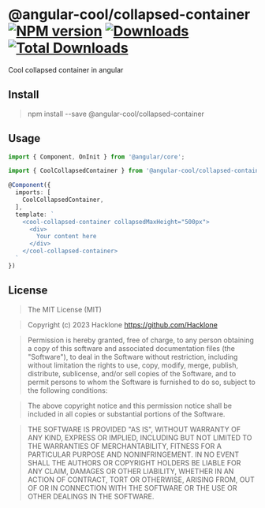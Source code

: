 [npm-url]: https://npmjs.org/package/@angular-cool/collapsed-container
[npm-image]: https://img.shields.io/npm/v/@angular-cool/collapsed-container.svg
[downloads-image]: https://img.shields.io/npm/dm/@angular-cool/collapsed-container.svg
[total-downloads-image]: https://img.shields.io/npm/dt/@angular-cool/collapsed-container.svg

# @angular-cool/collapsed-container [![NPM version][npm-image]][npm-url] [![Downloads][downloads-image]][npm-url]  [![Total Downloads][total-downloads-image]][npm-url]
Cool collapsed container in angular

## Install 
> npm install --save @angular-cool/collapsed-container

## Usage
```typescript
import { Component, OnInit } from '@angular/core';

import { CoolCollapsedContainer } from '@angular-cool/collapsed-container';

@Component({
  imports: [
    CoolCollapsedContainer,
  ],
  template: `
    <cool-collapsed-container collapsedMaxHeight="500px">
      <div>
        Your content here
      </div>
    </cool-collapsed-container>
  `
})

```

## License
> The MIT License (MIT)

> Copyright (c) 2023 Hacklone
> https://github.com/Hacklone

> Permission is hereby granted, free of charge, to any person obtaining a copy
> of this software and associated documentation files (the "Software"), to deal
> in the Software without restriction, including without limitation the rights
> to use, copy, modify, merge, publish, distribute, sublicense, and/or sell
> copies of the Software, and to permit persons to whom the Software is
> furnished to do so, subject to the following conditions:

> The above copyright notice and this permission notice shall be included in all
> copies or substantial portions of the Software.

> THE SOFTWARE IS PROVIDED "AS IS", WITHOUT WARRANTY OF ANY KIND, EXPRESS OR
> IMPLIED, INCLUDING BUT NOT LIMITED TO THE WARRANTIES OF MERCHANTABILITY,
> FITNESS FOR A PARTICULAR PURPOSE AND NONINFRINGEMENT. IN NO EVENT SHALL THE
> AUTHORS OR COPYRIGHT HOLDERS BE LIABLE FOR ANY CLAIM, DAMAGES OR OTHER
> LIABILITY, WHETHER IN AN ACTION OF CONTRACT, TORT OR OTHERWISE, ARISING FROM,
> OUT OF OR IN CONNECTION WITH THE SOFTWARE OR THE USE OR OTHER DEALINGS IN THE
> SOFTWARE.
